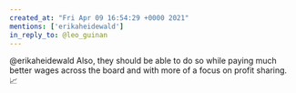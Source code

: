 ```yaml
---
created_at: "Fri Apr 09 16:54:29 +0000 2021"
mentions: ['erikaheidewald']
in_reply_to: @leo_guinan
---
```


@erikaheidewald Also, they should be able to do so while paying much better wages across the board and with more of a focus on profit sharing. 📈